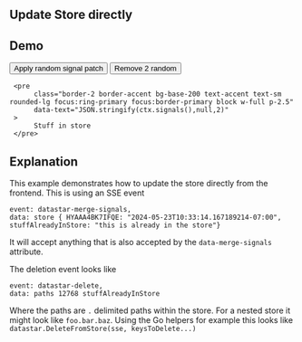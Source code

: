 ## Update Store directly

## Demo

<div
     data-merge-signals='{"stuffAlreadyInStore":"this is already in the store"}'
>
     <button
          class="btn btn-success"
          data-on-click="$post('/examples/update_store/data/patch')"
     >
          Apply random signal patch
     </button>
     <button
          class="btn btn-error"
          data-on-click="$delete('/examples/update_store/data/patch')"
     >
          Remove 2 random
     </button>

     <pre
          class="border-2 border-accent bg-base-200 text-accent text-sm rounded-lg focus:ring-primary focus:border-primary block w-full p-2.5"
          data-text="JSON.stringify(ctx.signals(),null,2)"
     >
          Stuff in store
     </pre>
</div>

## Explanation

This example demonstrates how to update the store directly from the frontend. This is using an SSE event

```text/event-stream
event: datastar-merge-signals,
data: store { HYAAA4BK7IFQE: "2024-05-23T10:33:14.167189214-07:00", stuffAlreadyInStore: "this is already in the store"}
```
It will accept anything that is also accepted by the `data-merge-signals` attribute.


The deletion event looks like
```text/event-stream
event: datastar-delete,
data: paths 12768 stuffAlreadyInStore
```
Where the paths are `.` delimited paths within the store.  For a nested store it might look like `foo.bar.baz`.  Using the Go helpers for example this looks like `datastar.DeleteFromStore(sse, keysToDelete...)`
